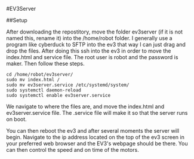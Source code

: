 #EV3Server

##Setup

After downloading the repostitory, move the folder ev3server (if it is
not named this, rename it) into the /home/robot folder. I generally
use a program like cyberduck to SFTP into the ev3 that way I can just
drag and drop the files. After doing this ssh into the ev3 in order to move
the index.html and service file. The root user is robot and the password is
maker. Then follow these steps.
```
cd /home/robot/ev3server/
sudo mv index.html /
sudo mv ev3server.service /etc/systemd/system/
sudo systemctl daemon-reload
sudo systemctl enable ev3server.service
```

We navigate to where the files are, and move the index.html
and ev3server.service file. The .service file will make it so
that the server runs on boot. 

You can then reboot the ev3 and after several moments the server will begin.
Navigate to the ip address located on the top of the ev3 screen in your
preferred web browser and the EV3's webpage should be there. You
can then control the speed and on time of the motors.
